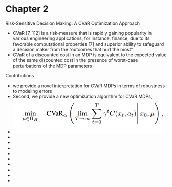 # Chapter 2

Risk-Sensitive Decision Making: A CVaR Optimization Approach


*  CVaR [7, 112] is a risk-measure that is rapidly gaining popularity in various engineering applications, for instance, finance, due to its favorable computational properties [7] and superior ability to safeguard a decision maker from the “outcomes that hurt the most”
* CVaR of a discounted cost in an MDP is equivalent to the expected value of the same
discounted cost in the presence of worst-case perturbations of the MDP parameters

Contributions
*  we provide a novel interpretation for CVaR MDPs in terms of robustness to modeling errors
* Second, we provide a new optimization algorithm for CVaR MDPs,
* ![](./assets/ch2_p1.png)
* 
* 
* 
* 
* 
* 
* 
* 
* 

